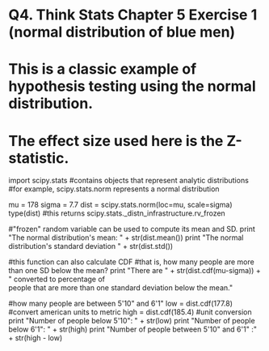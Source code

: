 # <!-- [Think Stats Chapter 5 Exercise 1](http://greenteapress.com/thinkstats2/html/thinkstats2006.html#toc50) (blue men) -->

# Q4. Think Stats Chapter 5 Exercise 1 (normal distribution of blue men)
#
# This is a classic example of hypothesis testing using the normal distribution.
# The effect size used here is the Z-statistic.

import scipy.stats #contains objects that represent analytic distributions
#for example, scipy.stats.norm represents a normal distribution

mu = 178
sigma = 7.7
dist = scipy.stats.norm(loc=mu, scale=sigma)
type(dist)
#this returns scipy.stats._distn_infrastructure.rv_frozen

#"frozen" random variable can be used to compute its mean and SD.
print "The normal distribution's mean: " + str(dist.mean())
print "The normal distribution's standard deviation " + str(dist.std())

#this function can also calculate CDF
#that is, how many people are more than one SD below the mean?
print "There are " + str(dist.cdf(mu-sigma)) + " converted to percentage of \
people that are more than one standard deviation below the mean."

#how many people are between 5'10" and 6'1"
low = dist.cdf(177.8) #convert american units to metric
high = dist.cdf(185.4) #unit conversion
print "Number of people below 5'10\": " + str(low)
print "Number of people below 6'1\": " + str(high)
print "Number of people between 5'10\" and 6'1\" :" + str(high - low)
